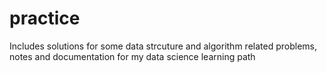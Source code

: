 # practice
Includes solutions for some data strcuture and algorithm related problems, notes and documentation for my data science learning path
